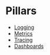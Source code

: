 # Pillars

- [Logging](./logging.md)
- [Metrics](./metrics.md)
- [Tracing](./tracing.md)
- [Dashboards](./dashboard.md)

